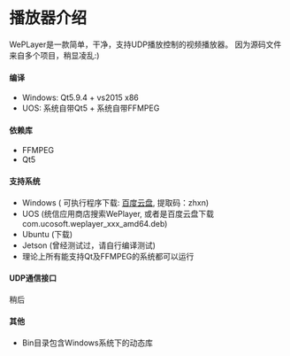 # 播放器介绍

WePLayer是一款简单，干净，支持UDP播放控制的视频播放器。
因为源码文件来自多个项目，稍显凌乱:)

#### 编译
 - Windows: Qt5.9.4 + vs2015 x86
 - UOS: 系统自带Qt5 + 系统自带FFMPEG

#### 依赖库
 - FFMPEG
 - Qt5

#### 支持系统

 - Windows ( 可执行程序下载: [百度云盘](https://pan.baidu.com/s/1uPq64MZPryPyPn0wgpr4Lg), 提取码：zhxn)
 - UOS    (统信应用商店搜索WePlayer, 或者是百度云盘下载com.ucosoft.weplayer_xxx_amd64.deb)
 - Ubuntu  (下载)
 - Jetson (曾经测试过，请自行编译测试)
 - 理论上所有能支持Qt及FFMPEG的系统都可以运行

#### UDP通信接口

稍后

#### 其他
 - Bin目录包含Windows系统下的动态库
